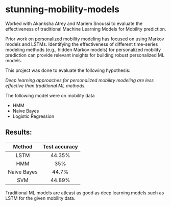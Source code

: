# stunning-mobility-models

Worked with Akanksha Atrey and Mariem Snoussi to evaluate the effectiveness of traditional Machine Learning Models for Mobility prediction.


Prior work on personalized mobility modeling has focused on using Markov models and LSTMs. Identifying the effectiveness of different time-series modeling methods (e.g., hidden Markov models) for personalized mobility prediction can provide relevant insights for building robust personalized ML models. 


This project was done to evaluate the following hypothesis:

*Deep learning approaches for personalized mobility modeling are less effective than traditional ML methods.*


The following model were on mobility data 

- HMM 
- Naive Bayes
- Logistic Regression


## Results:

|    Method   | Test accuracy |
|:-----------:|:-------------:|
|     LSTM    |     44.35%    |
|     HMM     |      35%      |
| Naive Bayes |     44.7%     |
|     SVM     |     44.89%    |


Traditional ML models are atleast as good as deep learning models such as LSTM for the given mobility data.
